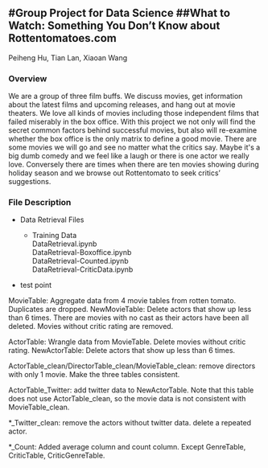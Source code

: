 
#Group Project for Data Science 
##What to Watch: Something You Don’t Know about Rottentomatoes.com
-----------------

Peiheng Hu, Tian Lan, Xiaoan Wang

### Overview

We are a group of three film buffs. We discuss movies, get information about the latest films and upcoming releases, and hang out at movie theaters. We love all kinds of movies including those independent films that failed miserably in the box office. With this project we not only will find the secret common factors behind successful movies, but also will re-examine whether the box office is the only matrix to define a good movie. There are some movies we will go and see no matter what the critics say. Maybe it's a big dumb comedy and we feel like a laugh or there is one actor we really love. Conversely there are times when there are ten movies showing during holiday season and we browse out Rottentomato to seek critics’ suggestions.

### File Description

- Data Retrieval Files

  - Training Data  
    DataRetrieval.ipynb  
    DataRetrieval-Boxoffice.ipynb  
    DataRetrieval-Counted.ipynb  
    DataRetrieval-CriticData.ipynb  



- test point

MovieTable: Aggregate data from 4 movie tables from rotten tomato. Duplicates are dropped.
NewMovieTable: Delete actors that show up less than 6 times. There are movies with no cast as their actors have been all deleted. Movies without critic rating are removed.

ActorTable: Wrangle data from MovieTable. Delete movies without critic rating.
NewActorTable: Delete actors that show up less than 6 times. 

ActorTable_clean/DirectorTable_clean/MovieTable_clean: remove directors with only 1 movie. Make the three tables consistent.

ActorTable_Twitter: add twitter data to NewActorTable. Note that this table does not use ActorTable_clean, so the movie data is not consistent with MovieTable_clean.

*_Twitter_clean: remove the actors without twitter data. delete a repeated actor.

*_Count: Added average column and count column. Except GenreTable, CriticTable, CriticGenreTable. 

